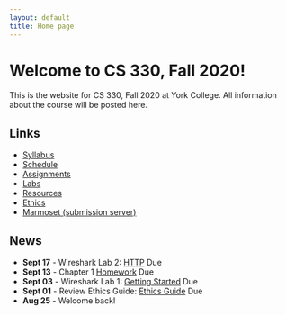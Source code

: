 ```yaml
---
layout: default
title: Home page
---
```


# Welcome to CS 330, Fall 2020!

This is the website for CS 330, Fall 2020 at York College.
All information about the course will be posted here.

## Links

* [Syllabus](syllabus.html)
* [Schedule](schedule/index.html)
* [Assignments](assign/index.html)
* [Labs](labs/index.html)
* [Resources](resources/index.html)
* [Ethics](assign/ethics.md)
* [Marmoset (submission server)](https://cs.ycp.edu/marmoset)

## News
<!--
* **Dec 12** - Final Exam @ 7:00 PM - 9:00 PM, [Study Guide](exams/exam_3_study_guide.md)
* **Dec 12** - Programming Lab 4: [Encrypted Chat](labs/lab05.html)
* **Nov 27** - Programming Lab 3: [Simple Chat](labs/lab04.html)
* **Nov 19** - Programming Lab 2: [Link Layer](labs/programming_lab_2.html)
* **Nov 19** - Lab 7: [Wireshark - Link Layer](labs/Wireshark_Ethernet_ARP_v7.0.pdf) - must use your own capture
* **Nov 14** - Exam 2, [Study Guide](exams/exam_2_study_guide.md)
* **Nov 05** - Lab 6: [Wireshark - NAT <sup>*</sup>](labs/Wireshark_NAT_v7.0.pdf) Due
* **Oct 31** - Assignment 4: [Homework - Chapter 4](assign/homework3.html) Due
* **Oct 31** - Programming Assignment 2: [UDP Ping Pong](assign/assign05.html) Due
* **Oct 10** - Lab 5: [Wireshark - TCP](labs/Wireshark_TCP_v7.0.pdf) Questions 1 - 12 Due
* **Oct 08** - Exam 1, [Study Guide](exams/exam_1_study_guide.md)
* **Oct 03** - Assignment 3: [Homework - Chapter 2](assign/assign04.html) Due
* **Oct 03** - Lab 4: [Reliable Data Transfer](labs/lab03.html) Due
* **Sept 27** - Programming Lab 1: [Socket Introduction](labs/lab02.html) Due
* **Sept 24** - Programming Assignment 1: [My First Web Server](assign/assign03.html) Due
* **Sept 19** - Lab 3: [Wireshark - HTTP](labs/Wireshark_HTTP_v7.0.pdf) Due
* **Sept 17** - Assignment 2: [Homework - Chapter 1](assign/assign02.html) Due
* **Sept 12** - Lab 2: [Basic Network Footprinting](labs/lab01.html) Due
-->

* **Sept 17** - Wireshark Lab 2: [HTTP](labs/files/Wireshark_HTTP_v7.0.pdf) Due
* **Sept 13** - Chapter 1 [Homework](assign/homework1.html) Due
* **Sept 03** - Wireshark Lab 1: [Getting Started](labs/files/Wireshark_Intro_v7.0.pdf) Due
* **Sept 01** - Review Ethics Guide: [Ethics Guide](assign/assignment01.html) Due
* **Aug 25** - Welcome back!
